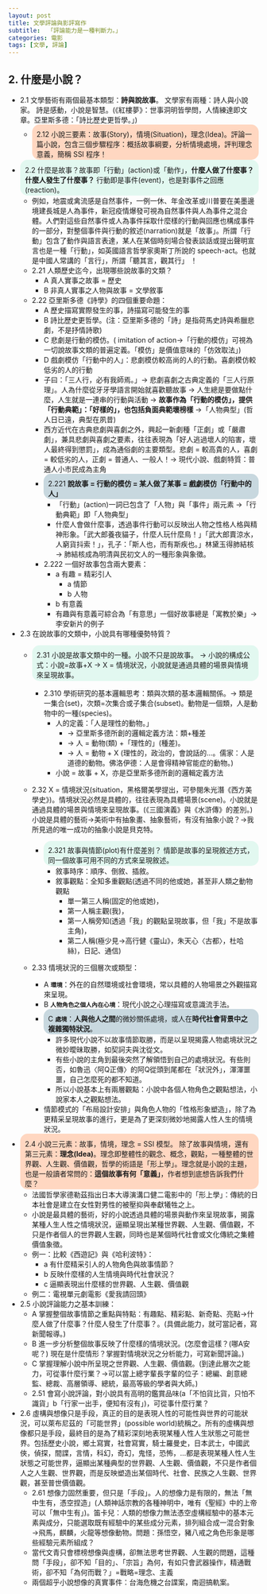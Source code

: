 ```yaml
---
layout: post
title: 文學評論與影評寫作
subtitle:  「評論能力是一種判斷力。」
categories: 電影
tags: [文學, 評論]
---
```


## 2. 什麼是小說？

- 2.1 文學藝術有兩個最基本類型：**詩與說故事**。
    文學家有兩種：詩人與小說家。
    詩是感動，小說是智慧。(《紅樓夢》：世事洞明皆學問，人情練達即文章。亞里斯多德：「詩比歷史更哲學。」)
    - <span style="background-color: #ffd7c1; display: block; padding: 2% 2% 0.5% 2%; border-radius: 15px;">2.12 小說三要素：故事(Story)，情境(Situation)，理念(Idea)。評論一篇小說，包含三個步驟程序：概括故事綱要，分析情境處境，評判理念意義，簡稱 SSI 程序！</span>
- <span style="background-color: #e2f8f0; display: block; padding: 2% 2% 0.5% 2%; border-radius: 15px;">2.2 什麼是故事？故事即「行動」(action)或「動作」，**什麼人做了什麼事？什麼人發生了什麼事？** 行動即是事件(event)，也是對事件之回應(reaction)。</span>
    - 例如，地震或禽流感是自然事件，一例一休、年金改革或川普要在美墨邊境建長城是人為事件，新冠疫情爆發可視為自然事件與人為事件之混合體。人們對這些自然事件或人為事件採取什麼樣的行動與回應也構成事件的一部分，對整個事件與行動的敘述(narration)就是「故事」。所謂「行動」包含了動作與語言表達，某人在某個時刻場合發表談話或提出聲明宣言也是一種「行動」，如英國語言哲學家奧斯丁所說的 speech-act。也就是中國人常講的「言行」，所謂「聽其言，觀其行」 ！
    - 2.21 人類歷史迄今，出現哪些說故事的文類？
        - A 真人實事之故事 = 歷史
        - B 非真人實事之人物與故事 = 文學敘事
    - 2.22 亞里斯多德《詩學》的四個重要命題：
        - A 歷史描寫實際發生的事，詩描寫可能發生的事
        - B 詩比歷史更哲學。(注：亞里斯多德的「詩」是指荷馬史詩與希臘悲劇，不是抒情詩歌)
        - C 悲劇是行動的模仿。( imitation of action→「行動的模仿」可視為一切說故事文類的普遍定義。「模仿」是價值意味的「仿效取法」)
        - D 戲劇模仿「行動中的人」：悲劇模仿較高尚的人的行動。喜劇模仿較低劣的人的行動
        - 子曰：「三人行，必有我師焉。」→ 悲劇喜劇之古典定義的「三人行原理」。人為什麼從牙牙學語言開始就喜歡聽故事 → 人生總是要做點什麼，人生就是一連串的行動與活動 → **故事作為「行動的模仿」，提供「行動典範」：「好樣的」，也包括負面典範壞榜樣** →「人物典型」(哲人日已遠，典型在夙昔)
        - 西方近代在古典悲劇與喜劇之外，興起一新劇種「正劇」或「嚴肅劇」，兼具悲劇與喜劇之要素，往往表現為「好人逃過壞人的陷害，壞人最終得到懲罰」，成為通俗劇的主要類型。悲劇 = 較高貴的人，喜劇 = 較低劣的人，正劇 = 普通人、一般人！→ 現代小說、戲劇特質：普通人小市民成為主角
        - <span style="background-color: #c8d8df; display: block; padding: 2% 2% 0.5% 2%; border-radius: 15px;">2.221 **說故事 = 行動的模仿 = 某人做了某事 = 戲劇模仿「行動中的人」**</span>
            - 「行動」(action)一詞已包含了「人物」與「事件」兩元素 →「行動典範」即「人物典型」
            - 什麼人會做什麼事，透過事件行動可以反映出人物之性格人格與精神形象。「武大郎養夜貓子，什麼人玩什麼鳥！」「武大郎賣涼水，人窮貨抖索！」，孔子：「斯人也，而有斯疾也。」林黛玉得肺結核→ 肺結核成為明清與民初文人的一種形象與象徵。
        - 2.222 一個好故事包含兩大要素：
            - a 有趣 = 精彩引人
                - a 情節
                - b 人物
            - b 有意義 
            - 有趣與有意義可綜合為「有意思」一個好故事總是「寓教於樂」→ 李安新片的例子
- 2.3 在說故事的文類中，小說具有哪種優勢特質？
    - <span style="background-color: #e2f8f0; display: block; padding: 2% 2% 0.5% 2%; border-radius: 15px;">2.31 小說是故事文類中的一種。小說不只是說故事。
    → 小說的構成公式：小說=故事+X 
    → X = 情境狀況，小說就是通過具體的場景與情境來呈現故事。</span>
        - 2.310 學術研究的基本邏輯思考：類與次類的基本邏輯關係。→ 類是一集合(set)，次類=次集合或子集合(subset)。動物是一個類，人是動物中的一種(species)。
            - 人的定義：「人是理性的動物。」
                - → 亞里斯多德所創的邏輯定義方法：類+種差 
                - → 人 = 動物(類) +「理性的」(種差)。
                - → 人 = 動物 + X (理性的，政治的，會說話的…。儒家：人是道德的動物。佛洛伊德：人是會得精神官能症的動物。)
            - 小說 = 故事 + X，亦是亞里斯多德所創的邏輯定義方法
    - 2.32 X = 情境狀況(situation，黑格爾美學提出，可參閱朱光潛《西方美學史》)。情境狀況必然是具體的，往往表現為具體場景(scene)。小說就是通過具體的場景與情境來呈現故事。(《三國演義》與《水滸傳》的差別。)小說是具體的藝術→美術中有抽象畫、抽象藝術，有沒有抽象小說？→我所見過的唯一成功的抽象小說是貝克特。
        - <span style="background-color: #e2f8f0; display: block; padding: 2% 2% 0.5% 2%; border-radius: 15px;">2.321 故事與情節(plot)有什麼差別？
    情節是故事的呈現敘述方式，同一個故事可用不同的方式來呈現敘述。</span>
            - 敘事時序：順序、倒敘、插敘。
            - 敘事觀點：全知多重觀點(透過不同的他或她，甚至非人類之動物觀點
                - 單一第三人稱(固定的他或她)，
                - 第一人稱主觀(我)，
                - 第一人稱旁知(透過「我」的觀點呈現故事，但「我」不是故事主角)，
                - 第二人稱(極少見→高行健《靈山》，朱天心〈古都〉，杜哈絲)，日記、通信)
        
    - 2.33 情境狀況的三個層次或類型：
        - A **`環境`**：外在的自然環境或社會環境，常以具體的人物場景之外觀描寫來呈現。
        - B **`人物角色之個人內在心境`**：現代小說之心理描寫或意識流手法。
        - <span style="background-color: #c8d8df; display: block; padding: 2% 2% 0.5% 2%; border-radius: 15px;">C **`處境`**：**人與他人之間**的微妙關係處境，或人在**時代社會背景中之複雜獨特狀況**。</span>
            - 許多現代小說不以故事情節取勝，而是以呈現揭露人物處境狀況之微妙曖昧取勝，如契訶夫與沈從文。
            - 有些小說的主角到最後突然了解領悟到自己的處境狀況。有些則否，如魯迅〈阿Q正傳〉的阿Q從頭到尾都在「狀況外」，渾渾噩噩，自己怎麼死的都不知道。
            - 所以小說基本上有兩層觀點：小說中各個人物角色之觀點想法，小說家本人之觀點想法。
        - 情節模式的「布局設計安排」與角色人物的「性格形象塑造」，除了為更精采呈現故事的進行，更是為了更深刻微妙地揭露人性人生的情境狀況。
- <span style="background-color: #ffd7c1; display: block; padding: 2% 2% 0.5% 2%; border-radius: 15px;">2.4 小說三元素：故事，情境，理念 = SSI 模型。
除了故事與情境，還有第三元素：**理念(Idea)**。理念即整體性的觀念、概念，觀點，一種整體的世界觀、人生觀、價值觀，哲學的術語是「形上學」。理念就是小說的主題，也是一般讀者常問的：**這個故事有何「意義」**，作者想到底想告訴我們什麼？</span>
    - 法國哲學家德勒茲指出日本大導演溝口健二電影中的「形上學」：傳統的日本社會是建立在女性對男性的被壓抑與奉獻犧牲之上。
    - 小說是最具體的藝術，好的小說透過具體的場景與動作來呈現故事，揭露某種人生人性之情境狀況，逼顯呈現出某種世界觀、人生觀、價值觀，不只是作者個人的世界觀人生觀，同時也是某個時代社會或文化傳統之集體價值象徵。
    - 例一：比較《西遊記》與《哈利波特》：
        - a 有什麼精采引人的人物角色與故事情節？
        - b 反映什麼樣的人生情境與時代社會狀況？
        - c 逼顯表現出什麼樣的世界觀、人生觀、價值觀
    - 例二：電視單元劇電影《愛我請回頭》
- 2.5 小說評論能力之基本訓練：
    - A 掌握整個故事情節之重點與特點：有趣點、精彩點、新奇點、亮點→什麼人做了什麼事？什麼人發生了什麼事？。(具備此能力，就可當記者，寫新聞報導。)
    - B 進一步分析整個故事反映了什麼樣的情境狀況。(怎麼會這樣？(哪A安呢？) 現在是什麼情形？掌握對情境狀況之分析能力，可寫新聞評論。)
    - C 掌握理解小說中所呈現之世界觀、人生觀、價值觀。(到達此層次之能力，可從事什麼行業？→可以當上總字輩長字輩的位子：總編、創意總監、總裁、高層領導、總統，最高等級的學者與大師。)
    - 2.51 會寫小說評論，對小說具有高明的鑑賞品味(a「不怕貨比貨，只怕不識貨」b「行家一出手，便知有沒有」)，可從事什麼行業？
- 2.6 虛構與想像只是手段，真正的目的是表現人性的可能性與世界的可能狀況，可以萊布尼茲的「可能世界」(possible world)統稱之。所有的虛構與想像都只是手段，最終目的是為了精彩深刻地表現某種人性人生狀態之可能世界。包括歷史小說，鄉土寫實，社會寫實，騎士羅曼史，日本武士，中國武俠，偵探，間諜，言情，科幻，奇幻，鬼怪，恐怖，…都是表現某種人性人生狀態之可能世界，逼顯出某種典型的世界觀、人生觀、價值觀，不只是作者個人之人生觀、世界觀，而是反映塑造出某個時代、社會、民族之人生觀、世界觀，甚至普世價值觀。
    - 2.61 想像力固然重要，但只是「手段」。人的想像力是有限的，無法「無中生有，憑空捏造」(人類神話宗教的各種神明中，唯有《聖經》中的上帝可以「無中生有」)。笛卡兒：人類的想像力無法憑空虛構經驗中的基本元素與成分，只能選取既有經驗中的某些成分元素，排列組合成一混合對象→飛馬，麒麟，火龍等想像動物。問題：孫悟空，豬八戒之角色形象是哪些經驗元素所組成？
    - 當代文青只會標榜想像與虛構，卻無法思考世界觀、人生觀的問題，這種問「手段」，卻不知「目的」、「宗旨」為何，有如只會武器操作，精通戰術，卻不知「為何而戰？」=戰略=理念、主義
    - 兩個超乎小說想像的真實事件：台海危機之台諜案，南迴搞軌案。
